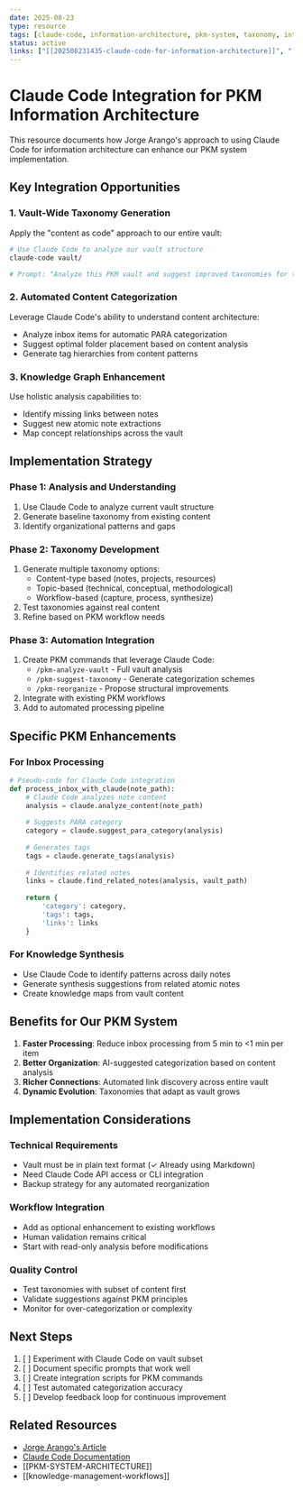 ```yaml
---
date: 2025-08-23
type: resource
tags: [claude-code, information-architecture, pkm-system, taxonomy, integration]
status: active
links: ["[[202508231435-claude-code-for-information-architecture]]", "[[PKM-SYSTEM-ARCHITECTURE]]", "[[CLAUDE-INTERFACE-SPECIFICATION]]", "[[knowledge-management-workflows]]"]
---
```


# Claude Code Integration for PKM Information Architecture

This resource documents how Jorge Arango's approach to using Claude Code for information architecture can enhance our PKM system implementation.

## Key Integration Opportunities

### 1. Vault-Wide Taxonomy Generation
Apply the "content as code" approach to our entire vault:
```bash
# Use Claude Code to analyze our vault structure
claude-code vault/

# Prompt: "Analyze this PKM vault and suggest improved taxonomies for the PARA method implementation"
```

### 2. Automated Content Categorization
Leverage Claude Code's ability to understand content architecture:
- Analyze inbox items for automatic PARA categorization
- Suggest optimal folder placement based on content analysis
- Generate tag hierarchies from content patterns

### 3. Knowledge Graph Enhancement
Use holistic analysis capabilities to:
- Identify missing links between notes
- Suggest new atomic note extractions
- Map concept relationships across the vault

## Implementation Strategy

### Phase 1: Analysis and Understanding
1. Use Claude Code to analyze current vault structure
2. Generate baseline taxonomy from existing content
3. Identify organizational patterns and gaps

### Phase 2: Taxonomy Development
1. Generate multiple taxonomy options:
   - Content-type based (notes, projects, resources)
   - Topic-based (technical, conceptual, methodological)
   - Workflow-based (capture, process, synthesize)
2. Test taxonomies against real content
3. Refine based on PKM workflow needs

### Phase 3: Automation Integration
1. Create PKM commands that leverage Claude Code:
   - `/pkm-analyze-vault` - Full vault analysis
   - `/pkm-suggest-taxonomy` - Generate categorization schemes
   - `/pkm-reorganize` - Propose structural improvements
2. Integrate with existing PKM workflows
3. Add to automated processing pipeline

## Specific PKM Enhancements

### For Inbox Processing
```python
# Pseudo-code for Claude Code integration
def process_inbox_with_claude(note_path):
    # Claude Code analyzes note content
    analysis = claude.analyze_content(note_path)
    
    # Suggests PARA category
    category = claude.suggest_para_category(analysis)
    
    # Generates tags
    tags = claude.generate_tags(analysis)
    
    # Identifies related notes
    links = claude.find_related_notes(analysis, vault_path)
    
    return {
        'category': category,
        'tags': tags,
        'links': links
    }
```

### For Knowledge Synthesis
- Use Claude Code to identify patterns across daily notes
- Generate synthesis suggestions from related atomic notes
- Create knowledge maps from vault content

## Benefits for Our PKM System

1. **Faster Processing**: Reduce inbox processing from 5 min to <1 min per item
2. **Better Organization**: AI-suggested categorization based on content analysis
3. **Richer Connections**: Automated link discovery across entire vault
4. **Dynamic Evolution**: Taxonomies that adapt as vault grows

## Implementation Considerations

### Technical Requirements
- Vault must be in plain text format (✓ Already using Markdown)
- Need Claude Code API access or CLI integration
- Backup strategy for any automated reorganization

### Workflow Integration
- Add as optional enhancement to existing workflows
- Human validation remains critical
- Start with read-only analysis before modifications

### Quality Control
- Test taxonomies with subset of content first
- Validate suggestions against PKM principles
- Monitor for over-categorization or complexity

## Next Steps

1. [ ] Experiment with Claude Code on vault subset
2. [ ] Document specific prompts that work well
3. [ ] Create integration scripts for PKM commands
4. [ ] Test automated categorization accuracy
5. [ ] Develop feedback loop for continuous improvement

## Related Resources

- [Jorge Arango's Article](https://jarango.com/2025/07/01/using-claude-code-for-information-architecture/)
- [Claude Code Documentation](https://docs.anthropic.com/en/docs/claude-code)
- [[PKM-SYSTEM-ARCHITECTURE]]
- [[knowledge-management-workflows]]